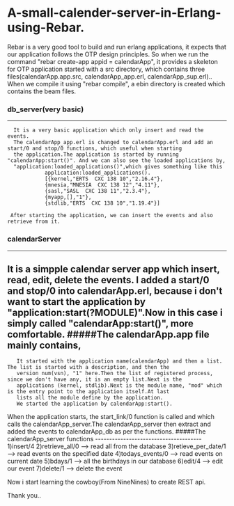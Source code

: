 # A-small-calender-server-in-Erlang-using-Rebar.
Rebar is a very good tool to build and run erlang applications, it expects that our application follows the OTP design principles.
So when we run the command "rebar create-app appid = calendarApp", it provides a skeleton for OTP application started with a src
directory, which contains three files(calendarApp.app.src, calendarApp_app.erl, calendarApp_sup.erl).. When we compile it using 
"rebar compile", a ebin directory is created which contains the beam files.

### db_server(very basic)
-------------------------------------
      It is a very basic application which only insert and read the events.
      The calendarApp_app.erl is changed to calendarApp.erl and add an start/0 and stop/0 functions, which useful when starting
      the application.The application is started by running "calendarApp:start()". And we can also see the loaded applications by,
      "application:loaded_applications()",which gives something like this
                application:loaded_applications().
                [{kernel,"ERTS  CXC 138 10","2.16.4"},
                {mnesia,"MNESIA  CXC 138 12","4.11"},
                {sasl,"SASL  CXC 138 11","2.3.4"},
                {myapp,[],"1"},
                {stdlib,"ERTS  CXC 138 10","1.19.4"}]
                
     After starting the application, we can insert the events and also retrieve from it.
     
### calendarServer
----------------------------------
   It is a simpple calendar server app which insert, read, edit, delete the events. I added a start/0 and stop/0 into
   calendarApp.erl, because i don't want to start the application by  "application:start(?MODULE)".Now in this case i simply 
   called "calendarApp:start()", more comfortable.
#####The calendarApp.app file mainly contains,
   ------------------------------------------------
       It started with the application name(calendarApp) and then a list. The list is started with a description, and then the
       version num(vsn), "1" here.Then the list of registered process, since we don't have any, it is an empty list.Next is the 
       applications (kernel, stdlib).Next is the module name, "mod" which is the entry point to the application itself.At last 
       lists all the module define by the application.
       We started the application by calendarApp:start().
       
  When the application starts, the start_link/0 function is called and which calls the calendarApp_server.The calendarApp_server
  then extract and added the events to calendarApp_db as per the functions.
#####The calendarApp_server functions
     --------------------------------------
          1)insert/4
          2)retrieve_all/0     --> read all from the database
          3)retieve_per_date/1 --> read events on the specified date
          4)todays_events/0    --> read events on current date
          5)bdays/1            --> all the birthdays in our database
          6)edit/4             -->  edit our event
          7)delete/1           --> delete the event
          
          
Now i start learning the cowboy(From NineNines) to create REST api.

Thank you..
